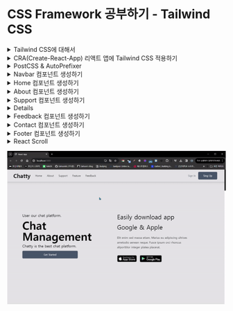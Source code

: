 # CSS Framework 공부하기 - Tailwind CSS

<details>
<summary>Tailwind CSS에 대해서</summary>

### [Tailwind CSS](https://tailwindcss.com/)란 무엇인가?
- HTML 안에서, CSS 스타일을 만들 수 있게 해주는 CSS 프레임워크이다.

#### CSS 프레임워크란?
- CSS 프레임워크는 레이아웃 및 여러 컴포넌트 구성, 브라우저 호환성을 보장하는데 소요되는 시간을 최소화하기 위해 여러 웹 개발 / 디자인 프로젝트에 적용할 수 있는 CSS 파일 모음이다.
- CSS Framework 종류 for React JS
  - Material UI / React Bootstrap / Semantic UI / Ant Design / Materialize ...

### Tailwind CSS의 장점
- Tailwind CSS는 부트스트랩과 비슷하게 m-1, flex와 같이 미리 세팅된 Utility Class를 활용하는 방식으로 HTML에서 스타일링이 가능하다.
- 그렇기 때문에 빠른 스타일링 작업이 가능하며
- class 혹은 id 명을 작성하기 위한 고생을 하지 않아도 된다.
- 유틸리티 클래스가 익숙해지는 시간이 필요할 수 있지만 IntelliSense 플러그인이 제공돼서 금방 익숙해지는게 가능하다.

</details>

<details>
<summary>CRA(Create-React-App) 리액트 앱에 Tailwind CSS 적용하기</summary>

### [CRA(Create-React-App)에 Tailwind CSS 적용하기](https://tailwindcss.com/docs/guides/create-react-app)
- npm을 통해 Tailwind CSS 및 해당 종속성을 설치한 다음 init 명령을 실행하여 tailwind.config.js 및 postcss.config.js를 모두 생성한다.

```bash
npm install -D tailwindcss postcss autoprefixer

npx tailwindcss init -p
```

<br />

- 템플릿 경로 구성 : tailwind.config.js 파일에 모든 템플릿 파일의 경로를 추가한다.
```javascript
/** @type {import('tailwindcss').Config} */
module.exports = {
  content: [
    "./src/**/*.{js,jsx,ts,tsx}",
  ],
  theme: {
    extend: {},
  },
  plugins: [],
}
```

<br />

- Taiwind의 각 레이어에 대한 @tailwind 지시문을 ./src/index.css 파일에 추가한다.
```css
@tailwind base;
@tailwind components;
@tailwind utilities;
```

### 전체 구조 생성하기
![Alt text](readme_img/image.png)

### 필요한 에셋 가져오기
![Alt text](readme_img/image-1.png)

### [React/icons](https://react-icons.github.io/react-icons/) 설치
```bash
npm install react-icons --save
```

</details>

<details>
<summary>PostCSS & AutoPrefixer</summary>

### PostCSS & AutoPrefixer
- JavaScript로 CSS를 변환하는 도구
- PostCSS는 쉽게 말해 해당 툴 안에서 플러그인들을 사용할 수 있게 해주는 툴이다.
![Alt text](readme_img/image-2.png)

#### Increase code readability (코드 가독성 향상)
- [Can I Use](https://caniuse.com/) 사이트의 값을 사용하여 CSS 규칙에 공급업체(provider) 접두사(prefixes)를 추가한다.
- AutoPrefixer는 현재 브라우저 인기도 및 속성 자원을 기반으로 데이터를 사용하여 접두사를 적용한다.
- 따라서 특정 브라우저를 위한 css 따로 작성하지 않아도 된다.
![Alt text](readme_img/image-3.png)

#### Use tomorrow's CSS Today!
- [PostCSS Preset Env](https://preset-env.cssdb.org/)를 사용하여 최신 CSS를 대부분의 브라우저가 이해할 수 있는 것으로 변환하고 cssdb를 사용하여 대상 브라우저 또는 런타임 환경에 따라 필요한 풀 리필을 결정할 수 있다.
![Alt text](readme_img/image-4.png)
![Alt text](readme_img/image-5.png)

#### The end of global CSS
- [CSS 모듈](https://github.com/css-modules/css-modules)을 사용하면 이름이 너무 일반적이지 않을까, 중복되지 않을까 걱정할 필요가 없다. 가장 적절한 이름을 사용할 수 있도록 해준다.
![Alt text](readme_img/image-6.png)

- CSS 모듈은 기본적으로 모든 클래스 이름과 애니메이션 이름의 범위가 로컬로 지정되는 CSS 파일이다.
![Alt text](readme_img/image-7.png)

#### Avoid errors in your CSS
- 최신 CSS 린터인 [styleint](https://stylelint.io/)를 사용하여 일관된 규칙을 적용하고 스타일 시트의 오류를 방지할 수 있다.
- SCSS와 같은 CSS와 유사한 구문뿐 아니라 최신 CSS 구문을 지원한다.
![Alt text](readme_img/image-8.png)

### AutoPrefixer
- PostCSS 플러그인 중 하나이다.
- CSS를 파싱하고 vendor prefixes를 추가한다.
- Can I Use로부터 얻은 결과를 이용한다.
```css
// 적용 전
::placeholder {
  color: blue;
}

// 적용 후
::-moz-placeholder {
  color: blue;
}
:-ms-input-placeholder {
  color: blue;
}
::placeholder {
  color: blue;
}
```

</details>

<details>
<summary>Navbar 컴포넌트 생성하기</summary>

![Alt text](readme_img/image-9.png)

</details>

<details>
<summary>Home 컴포넌트 생성하기</summary>

![Alt text](readme_img/image-10.png)

</details>

<details>
<summary>About 컴포넌트 생성하기</summary>

![Alt text](readme_img/image-11.png)

</details>

<details>
<summary>Support 컴포넌트 생성하기</summary>

![Alt text](readme_img/image-12.png)

</details>

<details>

![Alt text](readme_img/image-13.png)

</details>

<details>
<summary>Feedback 컴포넌트 생성하기</summary>

![Alt text](readme_img/image-14.png)

</details>

<details>
<summary>Contact 컴포넌트 생성하기</summary>

![Alt text](readme_img/image-15.png)

</details>

<details>
<summary>Footer 컴포넌트 생성하기</summary>

![Alt text](readme_img/image-16.png)

</details>

<details>
<summary>React Scroll</summary>

> 수직 스크롤 애니메이션을 위한 React 컴포넌트;

#### 모듀 설치
```bash
npm install react-scroll
```

#### 모듈 사용해보기
- [Link1](https://codesandbox.io/s/basic-6t84k?file=/src/index.js:1917-1920)
- [Link2](https://6t84k.csb.app/)

</details>

![Alt text](result.gif)